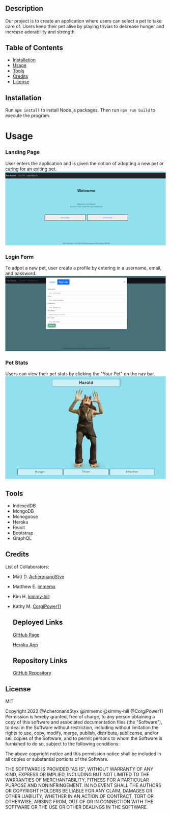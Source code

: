 # <Pet-Plant>

## Description

Our project is to create an application where users can select a pet to take care of. Users keep their pet alive by playing trivias to decrease hunger and increase adorability and strength.

## Table of Contents

- [Installation](#installation)
- [Usage](#usage)
- [Tools](#Tools)
- [Credits](#credits)
- [License](#license)

## Installation

Run `npm install` to install Node.js packages. Then run `npm run build` to execute the program.

# Usage

### Landing Page

User enters the application and is given the option of adopting a new pet or caring for an exiting pet.
![Landing Page](client\src\assets\img\landing-page.PNG)

### Login Form
To adpot a new pet, user create a profile by entering in a username, email, and password.
![Sign Up Form](client\src\assets\img\signup.PNG)

### Pet Stats

Users can view their pet stats by clicking the "Your Pet" on the nav bar.
![Pet Stats](client\src\assets\img\user-pet-profile.PNG)

## Tools
- IndexedDB
- MongoDB
- Monogoose
- Heroku
- React
- Bootstrap
- GraphQL

## Credits

List of Collaborators:
<br />
- Matt D. [AcheronandStyx](https://github.com/AcheronandStyx)
- Matthew E. [immemx](https://github.com/immemx)
- Kim H. [kimmy-hill](https://github.com/kimmy-hill)
- Kathy M. [CorgiPower11](https://github.com/CorgiPower11)

  ## Deployed Links
  [GitHub Page]()

  [Heroku App]()

  ## Repository Links
  [GitHub Repository](https://github.com/AcheronandStyx/pet-planet)

## License

MIT

Copyright 2022 @AcheronandStyx @immemx @kimmy-hill @CorgiPower11
Permission is hereby granted, free of charge, to any person obtaining a copy of this software and associated documentation files (the "Software"), to deal in the Software without restriction, including without limitation the rights to use, copy, modify, merge, publish, distribute, sublicense, and/or sell copies of the Software, and to permit persons to whom the Software is furnished to do so, subject to the following conditions:

The above copyright notice and this permission notice shall be included in all copies or substantial portions of the Software.

THE SOFTWARE IS PROVIDED "AS IS", WITHOUT WARRANTY OF ANY KIND, EXPRESS OR IMPLIED, INCLUDING BUT NOT LIMITED TO THE WARRANTIES OF MERCHANTABILITY, FITNESS FOR A PARTICULAR PURPOSE AND NONINFRINGEMENT. IN NO EVENT SHALL THE AUTHORS OR COPYRIGHT HOLDERS BE LIABLE FOR ANY CLAIM, DAMAGES OR OTHER LIABILITY, WHETHER IN AN ACTION OF CONTRACT, TORT OR OTHERWISE, ARISING FROM, OUT OF OR IN CONNECTION WITH THE SOFTWARE OR THE USE OR OTHER DEALINGS IN THE SOFTWARE. 
